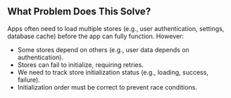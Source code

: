 ## What Problem Does This Solve?

Apps often need to load multiple stores (e.g., user authentication, settings, database cache) before the app can fully function.
However:

- Some stores depend on others (e.g., user data depends on authentication).
- Stores can fail to initialize, requiring retries.
- We need to track store initialization status (e.g., loading, success, failure).
- Initialization order must be correct to prevent race conditions.
